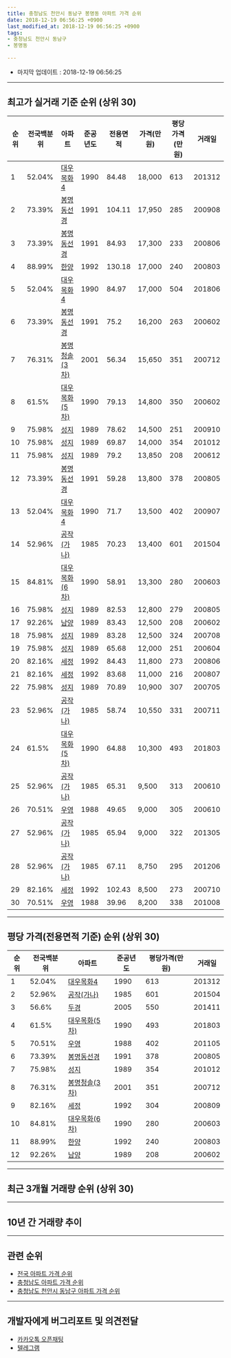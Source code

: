 ```yaml
---
title: 충청남도 천안시 동남구 봉명동 아파트 가격 순위
date: 2018-12-19 06:56:25 +0900
last_modified_at: 2018-12-19 06:56:25 +0900
tags:
- 충청남도 천안시 동남구
- 봉명동

---
```


* 마지막 업데이트 : 2018-12-19 06:56:25

---

## 최고가 실거래 기준 순위 (상위 30)


|순위|전국백분위|아파트|준공년도|전용면적|가격(만원)|평당가격(만원)|거래일|
|---|---|---|---|---|---|---|---|
|1|52.04%|[대우목화4](https://search.naver.com/search.naver?query=%EC%B6%A9%EC%B2%AD%EB%82%A8%EB%8F%84+%EC%B2%9C%EC%95%88%EC%8B%9C+%EB%8F%99%EB%82%A8%EA%B5%AC+%EB%B4%89%EB%AA%85%EB%8F%99+%EB%8C%80%EC%9A%B0%EB%AA%A9%ED%99%944)|1990|84.48|18,000|613|201312|
|2|73.39%|[봉명동선경](https://search.naver.com/search.naver?query=%EC%B6%A9%EC%B2%AD%EB%82%A8%EB%8F%84+%EC%B2%9C%EC%95%88%EC%8B%9C+%EB%8F%99%EB%82%A8%EA%B5%AC+%EB%B4%89%EB%AA%85%EB%8F%99+%EB%B4%89%EB%AA%85%EB%8F%99%EC%84%A0%EA%B2%BD)|1991|104.11|17,950|285|200908|
|3|73.39%|[봉명동선경](https://search.naver.com/search.naver?query=%EC%B6%A9%EC%B2%AD%EB%82%A8%EB%8F%84+%EC%B2%9C%EC%95%88%EC%8B%9C+%EB%8F%99%EB%82%A8%EA%B5%AC+%EB%B4%89%EB%AA%85%EB%8F%99+%EB%B4%89%EB%AA%85%EB%8F%99%EC%84%A0%EA%B2%BD)|1991|84.93|17,300|233|200806|
|4|88.99%|[한양](https://search.naver.com/search.naver?query=%EC%B6%A9%EC%B2%AD%EB%82%A8%EB%8F%84+%EC%B2%9C%EC%95%88%EC%8B%9C+%EB%8F%99%EB%82%A8%EA%B5%AC+%EB%B4%89%EB%AA%85%EB%8F%99+%ED%95%9C%EC%96%91)|1992|130.18|17,000|240|200803|
|5|52.04%|[대우목화4](https://search.naver.com/search.naver?query=%EC%B6%A9%EC%B2%AD%EB%82%A8%EB%8F%84+%EC%B2%9C%EC%95%88%EC%8B%9C+%EB%8F%99%EB%82%A8%EA%B5%AC+%EB%B4%89%EB%AA%85%EB%8F%99+%EB%8C%80%EC%9A%B0%EB%AA%A9%ED%99%944)|1990|84.97|17,000|504|201806|
|6|73.39%|[봉명동선경](https://search.naver.com/search.naver?query=%EC%B6%A9%EC%B2%AD%EB%82%A8%EB%8F%84+%EC%B2%9C%EC%95%88%EC%8B%9C+%EB%8F%99%EB%82%A8%EA%B5%AC+%EB%B4%89%EB%AA%85%EB%8F%99+%EB%B4%89%EB%AA%85%EB%8F%99%EC%84%A0%EA%B2%BD)|1991|75.2|16,200|263|200602|
|7|76.31%|[봉명청솔(3차)](https://search.naver.com/search.naver?query=%EC%B6%A9%EC%B2%AD%EB%82%A8%EB%8F%84+%EC%B2%9C%EC%95%88%EC%8B%9C+%EB%8F%99%EB%82%A8%EA%B5%AC+%EB%B4%89%EB%AA%85%EB%8F%99+%EB%B4%89%EB%AA%85%EC%B2%AD%EC%86%94%283%EC%B0%A8%29)|2001|56.34|15,650|351|200712|
|8|61.5%|[대우목화(5차)](https://search.naver.com/search.naver?query=%EC%B6%A9%EC%B2%AD%EB%82%A8%EB%8F%84+%EC%B2%9C%EC%95%88%EC%8B%9C+%EB%8F%99%EB%82%A8%EA%B5%AC+%EB%B4%89%EB%AA%85%EB%8F%99+%EB%8C%80%EC%9A%B0%EB%AA%A9%ED%99%94%285%EC%B0%A8%29)|1990|79.13|14,800|350|200602|
|9|75.98%|[성지](https://search.naver.com/search.naver?query=%EC%B6%A9%EC%B2%AD%EB%82%A8%EB%8F%84+%EC%B2%9C%EC%95%88%EC%8B%9C+%EB%8F%99%EB%82%A8%EA%B5%AC+%EB%B4%89%EB%AA%85%EB%8F%99+%EC%84%B1%EC%A7%80)|1989|78.62|14,500|251|200910|
|10|75.98%|[성지](https://search.naver.com/search.naver?query=%EC%B6%A9%EC%B2%AD%EB%82%A8%EB%8F%84+%EC%B2%9C%EC%95%88%EC%8B%9C+%EB%8F%99%EB%82%A8%EA%B5%AC+%EB%B4%89%EB%AA%85%EB%8F%99+%EC%84%B1%EC%A7%80)|1989|69.87|14,000|354|201012|
|11|75.98%|[성지](https://search.naver.com/search.naver?query=%EC%B6%A9%EC%B2%AD%EB%82%A8%EB%8F%84+%EC%B2%9C%EC%95%88%EC%8B%9C+%EB%8F%99%EB%82%A8%EA%B5%AC+%EB%B4%89%EB%AA%85%EB%8F%99+%EC%84%B1%EC%A7%80)|1989|79.2|13,850|208|200612|
|12|73.39%|[봉명동선경](https://search.naver.com/search.naver?query=%EC%B6%A9%EC%B2%AD%EB%82%A8%EB%8F%84+%EC%B2%9C%EC%95%88%EC%8B%9C+%EB%8F%99%EB%82%A8%EA%B5%AC+%EB%B4%89%EB%AA%85%EB%8F%99+%EB%B4%89%EB%AA%85%EB%8F%99%EC%84%A0%EA%B2%BD)|1991|59.28|13,800|378|200805|
|13|52.04%|[대우목화4](https://search.naver.com/search.naver?query=%EC%B6%A9%EC%B2%AD%EB%82%A8%EB%8F%84+%EC%B2%9C%EC%95%88%EC%8B%9C+%EB%8F%99%EB%82%A8%EA%B5%AC+%EB%B4%89%EB%AA%85%EB%8F%99+%EB%8C%80%EC%9A%B0%EB%AA%A9%ED%99%944)|1990|71.7|13,500|402|200907|
|14|52.96%|[공작(가나)](https://search.naver.com/search.naver?query=%EC%B6%A9%EC%B2%AD%EB%82%A8%EB%8F%84+%EC%B2%9C%EC%95%88%EC%8B%9C+%EB%8F%99%EB%82%A8%EA%B5%AC+%EB%B4%89%EB%AA%85%EB%8F%99+%EA%B3%B5%EC%9E%91%28%EA%B0%80%EB%82%98%29)|1985|70.23|13,400|601|201504|
|15|84.81%|[대우목화(6차)](https://search.naver.com/search.naver?query=%EC%B6%A9%EC%B2%AD%EB%82%A8%EB%8F%84+%EC%B2%9C%EC%95%88%EC%8B%9C+%EB%8F%99%EB%82%A8%EA%B5%AC+%EB%B4%89%EB%AA%85%EB%8F%99+%EB%8C%80%EC%9A%B0%EB%AA%A9%ED%99%94%286%EC%B0%A8%29)|1990|58.91|13,300|280|200603|
|16|75.98%|[성지](https://search.naver.com/search.naver?query=%EC%B6%A9%EC%B2%AD%EB%82%A8%EB%8F%84+%EC%B2%9C%EC%95%88%EC%8B%9C+%EB%8F%99%EB%82%A8%EA%B5%AC+%EB%B4%89%EB%AA%85%EB%8F%99+%EC%84%B1%EC%A7%80)|1989|82.53|12,800|279|200805|
|17|92.26%|[남양](https://search.naver.com/search.naver?query=%EC%B6%A9%EC%B2%AD%EB%82%A8%EB%8F%84+%EC%B2%9C%EC%95%88%EC%8B%9C+%EB%8F%99%EB%82%A8%EA%B5%AC+%EB%B4%89%EB%AA%85%EB%8F%99+%EB%82%A8%EC%96%91)|1989|83.43|12,500|208|200602|
|18|75.98%|[성지](https://search.naver.com/search.naver?query=%EC%B6%A9%EC%B2%AD%EB%82%A8%EB%8F%84+%EC%B2%9C%EC%95%88%EC%8B%9C+%EB%8F%99%EB%82%A8%EA%B5%AC+%EB%B4%89%EB%AA%85%EB%8F%99+%EC%84%B1%EC%A7%80)|1989|83.28|12,500|324|200708|
|19|75.98%|[성지](https://search.naver.com/search.naver?query=%EC%B6%A9%EC%B2%AD%EB%82%A8%EB%8F%84+%EC%B2%9C%EC%95%88%EC%8B%9C+%EB%8F%99%EB%82%A8%EA%B5%AC+%EB%B4%89%EB%AA%85%EB%8F%99+%EC%84%B1%EC%A7%80)|1989|65.68|12,000|251|200604|
|20|82.16%|[세정](https://search.naver.com/search.naver?query=%EC%B6%A9%EC%B2%AD%EB%82%A8%EB%8F%84+%EC%B2%9C%EC%95%88%EC%8B%9C+%EB%8F%99%EB%82%A8%EA%B5%AC+%EB%B4%89%EB%AA%85%EB%8F%99+%EC%84%B8%EC%A0%95)|1992|84.43|11,800|273|200806|
|21|82.16%|[세정](https://search.naver.com/search.naver?query=%EC%B6%A9%EC%B2%AD%EB%82%A8%EB%8F%84+%EC%B2%9C%EC%95%88%EC%8B%9C+%EB%8F%99%EB%82%A8%EA%B5%AC+%EB%B4%89%EB%AA%85%EB%8F%99+%EC%84%B8%EC%A0%95)|1992|83.68|11,000|216|200807|
|22|75.98%|[성지](https://search.naver.com/search.naver?query=%EC%B6%A9%EC%B2%AD%EB%82%A8%EB%8F%84+%EC%B2%9C%EC%95%88%EC%8B%9C+%EB%8F%99%EB%82%A8%EA%B5%AC+%EB%B4%89%EB%AA%85%EB%8F%99+%EC%84%B1%EC%A7%80)|1989|70.89|10,900|307|200705|
|23|52.96%|[공작(가나)](https://search.naver.com/search.naver?query=%EC%B6%A9%EC%B2%AD%EB%82%A8%EB%8F%84+%EC%B2%9C%EC%95%88%EC%8B%9C+%EB%8F%99%EB%82%A8%EA%B5%AC+%EB%B4%89%EB%AA%85%EB%8F%99+%EA%B3%B5%EC%9E%91%28%EA%B0%80%EB%82%98%29)|1985|58.74|10,550|331|200711|
|24|61.5%|[대우목화(5차)](https://search.naver.com/search.naver?query=%EC%B6%A9%EC%B2%AD%EB%82%A8%EB%8F%84+%EC%B2%9C%EC%95%88%EC%8B%9C+%EB%8F%99%EB%82%A8%EA%B5%AC+%EB%B4%89%EB%AA%85%EB%8F%99+%EB%8C%80%EC%9A%B0%EB%AA%A9%ED%99%94%285%EC%B0%A8%29)|1990|64.88|10,300|493|201803|
|25|52.96%|[공작(가나)](https://search.naver.com/search.naver?query=%EC%B6%A9%EC%B2%AD%EB%82%A8%EB%8F%84+%EC%B2%9C%EC%95%88%EC%8B%9C+%EB%8F%99%EB%82%A8%EA%B5%AC+%EB%B4%89%EB%AA%85%EB%8F%99+%EA%B3%B5%EC%9E%91%28%EA%B0%80%EB%82%98%29)|1985|65.31|9,500|313|200610|
|26|70.51%|[우영](https://search.naver.com/search.naver?query=%EC%B6%A9%EC%B2%AD%EB%82%A8%EB%8F%84+%EC%B2%9C%EC%95%88%EC%8B%9C+%EB%8F%99%EB%82%A8%EA%B5%AC+%EB%B4%89%EB%AA%85%EB%8F%99+%EC%9A%B0%EC%98%81)|1988|49.65|9,000|305|200610|
|27|52.96%|[공작(가나)](https://search.naver.com/search.naver?query=%EC%B6%A9%EC%B2%AD%EB%82%A8%EB%8F%84+%EC%B2%9C%EC%95%88%EC%8B%9C+%EB%8F%99%EB%82%A8%EA%B5%AC+%EB%B4%89%EB%AA%85%EB%8F%99+%EA%B3%B5%EC%9E%91%28%EA%B0%80%EB%82%98%29)|1985|65.94|9,000|322|201305|
|28|52.96%|[공작(가나)](https://search.naver.com/search.naver?query=%EC%B6%A9%EC%B2%AD%EB%82%A8%EB%8F%84+%EC%B2%9C%EC%95%88%EC%8B%9C+%EB%8F%99%EB%82%A8%EA%B5%AC+%EB%B4%89%EB%AA%85%EB%8F%99+%EA%B3%B5%EC%9E%91%28%EA%B0%80%EB%82%98%29)|1985|67.11|8,750|295|201206|
|29|82.16%|[세정](https://search.naver.com/search.naver?query=%EC%B6%A9%EC%B2%AD%EB%82%A8%EB%8F%84+%EC%B2%9C%EC%95%88%EC%8B%9C+%EB%8F%99%EB%82%A8%EA%B5%AC+%EB%B4%89%EB%AA%85%EB%8F%99+%EC%84%B8%EC%A0%95)|1992|102.43|8,500|273|200710|
|30|70.51%|[우영](https://search.naver.com/search.naver?query=%EC%B6%A9%EC%B2%AD%EB%82%A8%EB%8F%84+%EC%B2%9C%EC%95%88%EC%8B%9C+%EB%8F%99%EB%82%A8%EA%B5%AC+%EB%B4%89%EB%AA%85%EB%8F%99+%EC%9A%B0%EC%98%81)|1988|39.96|8,200|338|201008|


---

## 평당 가격(전용면적 기준) 순위 (상위 30)


|순위|전국백분위|아파트|준공년도|평당가격(만원)|거래일|
|---|---|---|---|---|---|
|1|52.04%|[대우목화4](https://search.naver.com/search.naver?query=%EC%B6%A9%EC%B2%AD%EB%82%A8%EB%8F%84+%EC%B2%9C%EC%95%88%EC%8B%9C+%EB%8F%99%EB%82%A8%EA%B5%AC+%EB%B4%89%EB%AA%85%EB%8F%99+%EB%8C%80%EC%9A%B0%EB%AA%A9%ED%99%944)|1990|613|201312|
|2|52.96%|[공작(가나)](https://search.naver.com/search.naver?query=%EC%B6%A9%EC%B2%AD%EB%82%A8%EB%8F%84+%EC%B2%9C%EC%95%88%EC%8B%9C+%EB%8F%99%EB%82%A8%EA%B5%AC+%EB%B4%89%EB%AA%85%EB%8F%99+%EA%B3%B5%EC%9E%91%28%EA%B0%80%EB%82%98%29)|1985|601|201504|
|3|56.6%|[두경](https://search.naver.com/search.naver?query=%EC%B6%A9%EC%B2%AD%EB%82%A8%EB%8F%84+%EC%B2%9C%EC%95%88%EC%8B%9C+%EB%8F%99%EB%82%A8%EA%B5%AC+%EB%B4%89%EB%AA%85%EB%8F%99+%EB%91%90%EA%B2%BD)|2005|550|201411|
|4|61.5%|[대우목화(5차)](https://search.naver.com/search.naver?query=%EC%B6%A9%EC%B2%AD%EB%82%A8%EB%8F%84+%EC%B2%9C%EC%95%88%EC%8B%9C+%EB%8F%99%EB%82%A8%EA%B5%AC+%EB%B4%89%EB%AA%85%EB%8F%99+%EB%8C%80%EC%9A%B0%EB%AA%A9%ED%99%94%285%EC%B0%A8%29)|1990|493|201803|
|5|70.51%|[우영](https://search.naver.com/search.naver?query=%EC%B6%A9%EC%B2%AD%EB%82%A8%EB%8F%84+%EC%B2%9C%EC%95%88%EC%8B%9C+%EB%8F%99%EB%82%A8%EA%B5%AC+%EB%B4%89%EB%AA%85%EB%8F%99+%EC%9A%B0%EC%98%81)|1988|402|201105|
|6|73.39%|[봉명동선경](https://search.naver.com/search.naver?query=%EC%B6%A9%EC%B2%AD%EB%82%A8%EB%8F%84+%EC%B2%9C%EC%95%88%EC%8B%9C+%EB%8F%99%EB%82%A8%EA%B5%AC+%EB%B4%89%EB%AA%85%EB%8F%99+%EB%B4%89%EB%AA%85%EB%8F%99%EC%84%A0%EA%B2%BD)|1991|378|200805|
|7|75.98%|[성지](https://search.naver.com/search.naver?query=%EC%B6%A9%EC%B2%AD%EB%82%A8%EB%8F%84+%EC%B2%9C%EC%95%88%EC%8B%9C+%EB%8F%99%EB%82%A8%EA%B5%AC+%EB%B4%89%EB%AA%85%EB%8F%99+%EC%84%B1%EC%A7%80)|1989|354|201012|
|8|76.31%|[봉명청솔(3차)](https://search.naver.com/search.naver?query=%EC%B6%A9%EC%B2%AD%EB%82%A8%EB%8F%84+%EC%B2%9C%EC%95%88%EC%8B%9C+%EB%8F%99%EB%82%A8%EA%B5%AC+%EB%B4%89%EB%AA%85%EB%8F%99+%EB%B4%89%EB%AA%85%EC%B2%AD%EC%86%94%283%EC%B0%A8%29)|2001|351|200712|
|9|82.16%|[세정](https://search.naver.com/search.naver?query=%EC%B6%A9%EC%B2%AD%EB%82%A8%EB%8F%84+%EC%B2%9C%EC%95%88%EC%8B%9C+%EB%8F%99%EB%82%A8%EA%B5%AC+%EB%B4%89%EB%AA%85%EB%8F%99+%EC%84%B8%EC%A0%95)|1992|304|200809|
|10|84.81%|[대우목화(6차)](https://search.naver.com/search.naver?query=%EC%B6%A9%EC%B2%AD%EB%82%A8%EB%8F%84+%EC%B2%9C%EC%95%88%EC%8B%9C+%EB%8F%99%EB%82%A8%EA%B5%AC+%EB%B4%89%EB%AA%85%EB%8F%99+%EB%8C%80%EC%9A%B0%EB%AA%A9%ED%99%94%286%EC%B0%A8%29)|1990|280|200603|
|11|88.99%|[한양](https://search.naver.com/search.naver?query=%EC%B6%A9%EC%B2%AD%EB%82%A8%EB%8F%84+%EC%B2%9C%EC%95%88%EC%8B%9C+%EB%8F%99%EB%82%A8%EA%B5%AC+%EB%B4%89%EB%AA%85%EB%8F%99+%ED%95%9C%EC%96%91)|1992|240|200803|
|12|92.26%|[남양](https://search.naver.com/search.naver?query=%EC%B6%A9%EC%B2%AD%EB%82%A8%EB%8F%84+%EC%B2%9C%EC%95%88%EC%8B%9C+%EB%8F%99%EB%82%A8%EA%B5%AC+%EB%B4%89%EB%AA%85%EB%8F%99+%EB%82%A8%EC%96%91)|1989|208|200602|


---

## 최근 3개월 거래량 순위 (상위 30)


<div style="width:100%;">
    <canvas id="deal_count_ranking" height="250"></canvas>
</div>


<script>
new Chart(document.getElementById("deal_count_ranking"), {
    type: 'horizontalBar',
    data: {
        labels: ['봉명청솔(3차)', '우영', '대우목화(5차)', '대우목화(6차)', '대우목화4'],
        datasets: [{
            label: '실거래 수',
            data: [12, 5, 1, 1, 1],
            borderColor: "rgba(255, 0, 128, 1)",
            backgroundColor: "rgba(255, 0, 128, 0.5)",
            fill: false,
        }]
    },
    options: {
        responsive: true,
        title: {
            display: true,
            text: '최근 3개월 거래량 순위'
        },
        tooltips: {
            mode: 'index',
            intersect: false,
            callbacks: {
                title: function(tooltipItems, data) {
                    return "실거래 수:";
                },
                label: function(tooltipItem, data) {
                    return data.labels[tooltipItem.index] + ": " + tooltipItem.xLabel;
                }
            }
        },
        hover: {
            mode: 'nearest',
            intersect: true
        },
        scales: {
            xAxes: [{
                display: true,
                scaleLabel: {
                    display: true,
                    labelString: '실거래 수'
                },
                ticks: {
                    suggestedMin: 0,
                }
            }],
            yAxes: [{
                display: true,
                ticks: {
                    autoSkip: false,
                    callback: function(value, index, values) {
                        if (value.length > 15)
                            return value.substr(0, 13) + "...";
                        else
                            return value;
                    }
                },
                scaleLabel: {
                    display: false,
                }
            }]
        }
    }
});

</script>


---

## 10년 간 거래량 추이


<div style="width:100%;">
    <canvas id="deal_progress" height="250"></canvas>
</div>

<script>
new Chart(document.getElementById("deal_progress"), {
    type: 'line',
    data: {
        labels: ['200812','200901','200902','200903','200904','200905','200906','200907','200908','200909','200910','200911','200912','201001','201002','201003','201004','201005','201006','201007','201008','201009','201010','201011','201012','201101','201102','201103','201104','201105','201106','201107','201108','201109','201110','201111','201112','201201','201202','201203','201204','201205','201206','201207','201208','201209','201210','201211','201212','201301','201302','201303','201304','201305','201306','201307','201308','201309','201310','201311','201312','201401','201402','201403','201404','201405','201406','201407','201408','201409','201410','201411','201412','201501','201502','201503','201504','201505','201506','201507','201508','201509','201510','201511','201512','201601','201602','201603','201604','201605','201606','201607','201608','201609','201610','201611','201612','201701','201702','201703','201704','201705','201706','201707','201708','201709','201710','201711','201712','201801','201802','201803','201804','201805','201806','201807','201808','201809','201810','201811','201812'],
        datasets: [{
            label: '실거래 수',
            pointRadius: 1,
            data: [16, 8, 8, 14, 15, 10, 16, 16, 18, 26, 18, 9, 19, 17, 18, 31, 32, 18, 16, 12, 21, 16, 21, 30, 26, 27, 29, 21, 18, 23, 19, 27, 26, 25, 32, 25, 18, 19, 26, 30, 13, 15, 17, 14, 12, 14, 16, 18, 13, 25, 17, 25, 19, 14, 12, 9, 20, 16, 29, 11, 20, 22, 23, 24, 14, 18, 9, 19, 34, 23, 26, 18, 6, 16, 16, 27, 16, 20, 11, 13, 16, 7, 9, 11, 12, 15, 6, 19, 10, 16, 17, 15, 21, 15, 10, 16, 11, 11, 11, 17, 14, 14, 24, 14, 11, 16, 7, 12, 9, 10, 11, 28, 12, 19, 9, 11, 8, 12, 9, 9, 2],
            borderColor: "rgba(255, 201, 14, 1)",
            backgroundColor: "rgba(255, 201, 14, 0.5)",
            fill: true,
        }]
    },
    options: {
        responsive: true,
        title: {
            display: true,
            text: '10년간 거래량 추이'
        },
        tooltips: {
            mode: 'index',
            intersect: false,
        },
        hover: {
            mode: 'nearest',
            intersect: true
        },
        scales: {
            xAxes: [{
                display: true,
                scaleLabel: {
                    display: true,
                    labelString: '년/월'
                }
            }],
            yAxes: [{
                display: true,
                ticks: {
                    suggestedMin: 0,
                },
                scaleLabel: {
                    display: true,
                    labelString: '실거래 수'
                }
            }]
        }
    }
});

</script>


---

## 관련 순위

- [전국 아파트 가격 순위](https://inasie.github.io/apt-ranking/전국)
- [충청남도 아파트 가격 순위](https://inasie.github.io/apt-ranking/충청남도)
- [충청남도 천안시 동남구 아파트 가격 순위](https://inasie.github.io/apt-ranking/충청남도-천안시-동남구)


---

## 개발자에게 버그리포트 및 의견전달

- [카카오톡 오픈채팅](https://open.kakao.com/o/gLJUAP4)
- [텔레그램](https://t.me/inasie)

